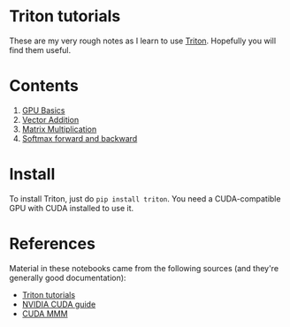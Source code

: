 # Triton tutorials

These are my very rough notes as I learn to use [Triton](https://www.github.com/openai/triton). Hopefully you will find them useful.

# Contents

1. [GPU Basics](01_gpu_basics.ipynb)
2. [Vector Addition](02_vector_addition.ipynb)
3. [Matrix Multiplication](03_small_matrix_multiplication.ipynb)
4. [Softmax forward and backward](04_softmax_fwd_bwd.ipynb)

# Install

To install Triton, just do `pip install triton`.  You need a CUDA-compatible GPU with CUDA installed to use it.

# References

Material in these notebooks came from the following sources (and they're generally good documentation):

- [Triton tutorials](https://triton-lang.org/main/index.html)
- [NVIDIA CUDA guide](https://docs.nvidia.com/cuda/cuda-c-programming-guide/index.html)
- [CUDA MMM](https://siboehm.com/articles/22/CUDA-MMM)



